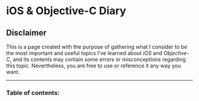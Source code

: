 # iOS & Objective-C Diary
## Disclaimer
This is a page created with the purpose of gathering what I consider to be the most important and useful topics I've learned about _iOS_ and _Objective-C_, and its contents may contain some errors or misconceptions regarding this topic. Nevertheless, you are free to use or reference it any way you want.

--------------------------------------------------------------------------------

### Table of contents:
